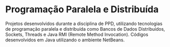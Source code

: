 # Programação Paralela e Distribuída
Projetos desenvolvidos durante a disciplina de PPD, utilizando tecnologias de programação paralela e distribuída como Bancos de Dados Distribuídos, Sockets, Threads e Java RMI (Remote Method Invocation). Códigos desenvolvidos em Java utilizando o ambiente NetBeans.
